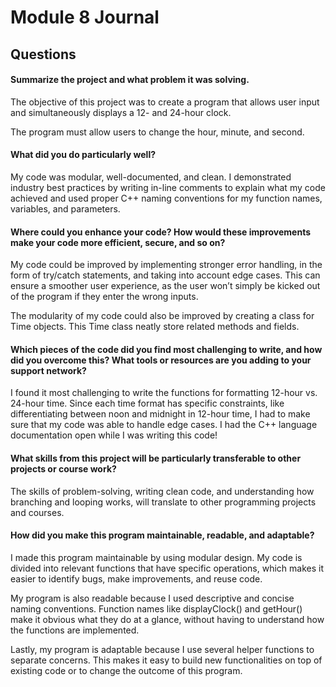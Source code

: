 # Module 8 Journal 
## Questions
#### Summarize the project and what problem it was solving.

The objective of this project was to create a program that allows user input and simultaneously displays a 12- and 24-hour clock.

The program must allow users to change the hour, minute, and second.

#### What did you do particularly well?

My code was modular, well-documented, and clean. I demonstrated industry best practices by writing in-line comments to explain what my code achieved and used proper C++ naming conventions for my function names, variables, and parameters.

#### Where could you enhance your code? How would these improvements make your code more efficient, secure, and so on?

My code could be improved by implementing stronger error handling, in the form of try/catch statements, and taking into account edge cases. This can ensure a smoother user experience, as the user won’t simply be kicked out of the program if they enter the wrong inputs.

The modularity of my code could also be improved by creating a class for Time objects. This Time class neatly store related methods and fields.

#### Which pieces of the code did you find most challenging to write, and how did you overcome this? What tools or resources are you adding to your support network?

I found it most challenging to write the functions for formatting 12-hour vs. 24-hour time. Since each time format has specific constraints, like differentiating between noon and midnight in 12-hour time, I had to make sure that my code was able to handle edge cases. I had the C++ language documentation open while I was writing this code!

#### What skills from this project will be particularly transferable to other projects or course work?

The skills of problem-solving, writing clean code, and understanding how branching and looping works, will translate to other programming projects and courses.

#### How did you make this program maintainable, readable, and adaptable?
I made this program maintainable by using modular design. My code is divided into relevant functions that have specific operations, which makes it easier to identify bugs, make improvements, and reuse code. 

My program is also readable because I used descriptive and concise naming conventions. Function names like displayClock() and getHour() make it obvious what they do at a glance, without having to understand how the functions are implemented.

Lastly, my program is adaptable because I use several helper functions to separate concerns. This makes it easy to build new functionalities on top of existing code or to change the outcome of this program.
